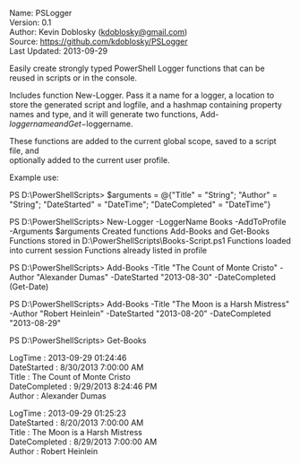 Name:         PSLogger<br/>
Version:      0.1<br/>
Author:       Kevin Doblosky (kdoblosky@gmail.com)<br/>
Source:       https://github.com/kdoblosky/PSLogger<br/>
Last Updated: 2013-09-29


Easily create strongly typed PowerShell Logger functions that can be reused in scripts
or in the console.

Includes function New-Logger. Pass it a name for a logger, a location to store the 
generated script and logfile, and a hashmap containing property names and type, and
it will generate two functions, Add-$loggername and Get-$loggername.

These functions are added to the current global scope, saved to a script file, and  
optionally added to the current user profile.


Example use:

PS D:\PowerShellScripts> $arguments = @{"Title" = "String"; "Author" = "String"; "DateStarted" = "DateTime"; "DateCompleted" = "DateTime"}

PS D:\PowerShellScripts> New-Logger -LoggerName Books -AddToProfile -Arguments $arguments
Created functions Add-Books and Get-Books
Functions stored in D:\PowerShellScripts\Books-Script.ps1
Functions loaded into current session
Functions already listed in profile

PS D:\PowerShellScripts> Add-Books -Title "The Count of Monte Cristo" -Author "Alexander Dumas" -DateStarted "2013-08-30" -DateCompleted (Get-Date)

PS D:\PowerShellScripts> Add-Books -Title "The Moon is a Harsh Mistress" -Author "Robert Heinlein" -DateStarted "2013-08-20" -DateCompleted "2013-08-29"

PS D:\PowerShellScripts> Get-Books


LogTime       : 2013-09-29 01:24:46<br/>
DateStarted   : 8/30/2013 7:00:00 AM<br/>
Title         : The Count of Monte Cristo<br/>
DateCompleted : 9/29/2013 8:24:46 PM<br/>
Author        : Alexander Dumas<br/>

LogTime       : 2013-09-29 01:25:23<br/>
DateStarted   : 8/20/2013 7:00:00 AM<br/>
Title         : The Moon is a Harsh Mistress<br/>
DateCompleted : 8/29/2013 7:00:00 AM<br/>
Author        : Robert Heinlein<br/>
